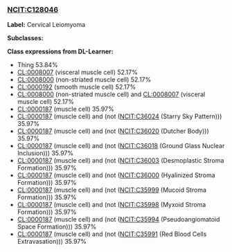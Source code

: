 
### [NCIT:C128046](http://purl.obolibrary.org/obo/NCIT_C128046)
**Label:** Cervical Leiomyoma

**Subclasses:** 

**Class expressions from DL-Learner:**

- Thing 53.84%
- [CL:0008007](http://purl.obolibrary.org/obo/CL_0008007) (visceral muscle cell) 52.17%
- [CL:0008000](http://purl.obolibrary.org/obo/CL_0008000) (non-striated muscle cell) 52.17%
- [CL:0000192](http://purl.obolibrary.org/obo/CL_0000192) (smooth muscle cell) 52.17%
- [CL:0008000](http://purl.obolibrary.org/obo/CL_0008000) (non-striated muscle cell) and [CL:0008007](http://purl.obolibrary.org/obo/CL_0008007) (visceral muscle cell) 52.17%
- [CL:0000187](http://purl.obolibrary.org/obo/CL_0000187) (muscle cell) 35.97%
- [CL:0000187](http://purl.obolibrary.org/obo/CL_0000187) (muscle cell) and (not ([NCIT:C36024](http://purl.obolibrary.org/obo/NCIT_C36024) (Starry Sky Pattern))) 35.97%
- [CL:0000187](http://purl.obolibrary.org/obo/CL_0000187) (muscle cell) and (not ([NCIT:C36020](http://purl.obolibrary.org/obo/NCIT_C36020) (Dutcher Body))) 35.97%
- [CL:0000187](http://purl.obolibrary.org/obo/CL_0000187) (muscle cell) and (not ([NCIT:C36018](http://purl.obolibrary.org/obo/NCIT_C36018) (Ground Glass Nuclear Inclusion))) 35.97%
- [CL:0000187](http://purl.obolibrary.org/obo/CL_0000187) (muscle cell) and (not ([NCIT:C36003](http://purl.obolibrary.org/obo/NCIT_C36003) (Desmoplastic Stroma Formation))) 35.97%
- [CL:0000187](http://purl.obolibrary.org/obo/CL_0000187) (muscle cell) and (not ([NCIT:C36000](http://purl.obolibrary.org/obo/NCIT_C36000) (Hyalinized Stroma Formation))) 35.97%
- [CL:0000187](http://purl.obolibrary.org/obo/CL_0000187) (muscle cell) and (not ([NCIT:C35999](http://purl.obolibrary.org/obo/NCIT_C35999) (Mucoid Stroma Formation))) 35.97%
- [CL:0000187](http://purl.obolibrary.org/obo/CL_0000187) (muscle cell) and (not ([NCIT:C35998](http://purl.obolibrary.org/obo/NCIT_C35998) (Myxoid Stroma Formation))) 35.97%
- [CL:0000187](http://purl.obolibrary.org/obo/CL_0000187) (muscle cell) and (not ([NCIT:C35994](http://purl.obolibrary.org/obo/NCIT_C35994) (Pseudoangiomatoid Space Formation))) 35.97%
- [CL:0000187](http://purl.obolibrary.org/obo/CL_0000187) (muscle cell) and (not ([NCIT:C35991](http://purl.obolibrary.org/obo/NCIT_C35991) (Red Blood Cells Extravasation))) 35.97%


